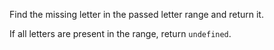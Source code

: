 Find the missing letter in the passed letter range and return it.

If all letters are present in the range, return `undefined`.
